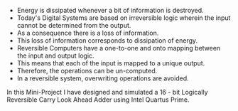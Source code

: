 - Energy is dissipated whenever a bit of information is destroyed. 
- Today's Digital Systems are based on irreversible logic wherein the input cannot be determined from the output. 
- As a consequence there is a loss of information. 
- This loss of information corresponds to dissipation of energy.
- Reversible Computers have a one-to-one and onto mapping between the input and output logic. 
- This means that each of the input is mapped to a unique output. 
- Therefore, the operations can be un-computed. 
- In a reversible system, overwriting operations are avoided.

In this Mini-Project I have designed and simulated a 16 - bit Logically Reversible Carry Look Ahead Adder using Intel Quartus Prime.
